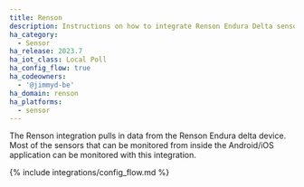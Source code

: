 ```yaml
---
title: Renson
description: Instructions on how to integrate Renson Endura Delta sensors into Home Assistant.
ha_category:
  - Sensor
ha_release: 2023.7
ha_iot_class: Local Poll
ha_config_flow: true
ha_codeowners:
  - '@jimmyd-be'
ha_domain: renson
ha_platforms:
  - sensor
---
```


The Renson integration pulls in data from the Renson Endura delta device. Most of the sensors that can be monitored from inside the Android/iOS application can be monitored with this integration.


{% include integrations/config_flow.md %}